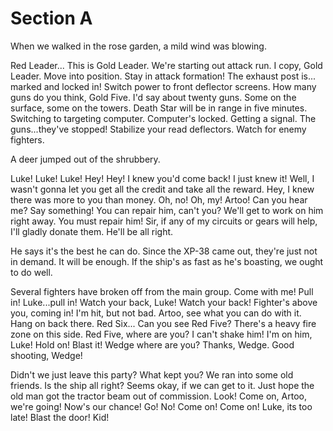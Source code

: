 # Section A

When we walked in the rose garden, a mild wind was blowing.


Red Leader... This is Gold Leader. We're starting out attack run. I copy, Gold Leader. Move into position. Stay in attack formation! The exhaust post is... marked and locked in! Switch power to front deflector screens. How many guns do you think, Gold Five. I'd say about twenty guns. Some on the surface, some on the towers. Death Star will be in range in five minutes. Switching to targeting computer. Computer's locked. Getting a signal. The guns...they've stopped! Stabilize your read deflectors. Watch for enemy fighters.

A deer jumped out of the shrubbery.

Luke! Luke! Luke! Hey! Hey! I knew you'd come back! I just knew it! Well, I wasn't gonna let you get all the credit and take all the reward. Hey, I knew there was more to you than money. Oh, no! Oh, my! Artoo! Can you hear me? Say something! You can repair him, can't you? We'll get to work on him right away. You must repair him! Sir, if any of my circuits or gears will help, I'll gladly donate them. He'll be all right.

He says it's the best he can do. Since the XP-38 came out, they're just not in demand. It will be enough. If the ship's as fast as he's boasting, we ought to do well.

Several fighters have broken off from the main group. Come with me! Pull in! Luke...pull in! Watch your back, Luke! Watch your back! Fighter's above you, coming in! I'm hit, but not bad. Artoo, see what you can do with it. Hang on back there. Red Six... Can you see Red Five? There's a heavy fire zone on this side. Red Five, where are you? I can't shake him! I'm on him, Luke! Hold on! Blast it! Wedge where are you? Thanks, Wedge. Good shooting, Wedge!

Didn't we just leave this party? What kept you? We ran into some old friends. Is the ship all right? Seems okay, if we can get to it. Just hope the old man got the tractor beam out of commission. Look! Come on, Artoo, we're going! Now's our chance! Go! No! Come on! Come on! Luke, its too late! Blast the door! Kid!
